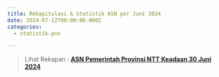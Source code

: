 ```yaml
---
title: Rekapitulasi & Statistik ASN per Juni 2024
date: 2024-07-12T00:00:00.000Z
categories:
  - statistik-pns

---
```


> Lihat Rekapan : [**ASN Pemerintah Provinsi NTT Keadaan 30 Juni 2024**](https://bkd.nttprov.go.id/web/wp-content/uploads/2024/07/bkdntt-rekap-asnntt-juni-2024.pdf)
